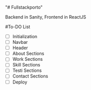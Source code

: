 "# Fullstackporto" 

Backend in Sanity, Frontend in ReactJS

#To-DO List

- [ ] Initialization
- [ ] Navbar
- [ ] Header
- [ ] About Sections
- [ ] Work Sections
- [ ] Skill Sections
- [ ] Testi Sections
- [ ] Contact Sections
- [ ] Deploy
